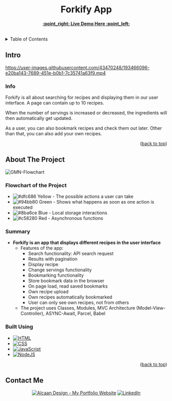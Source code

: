 <h1 align="center">Forkify App</h1>

  <p align="center">
    <a href="https://forkify-v2.netlify.app/"><strong>:point_right: Live Demo Here :point_left:</strong></a>
    <br />
    <br />
  </p>

<details>
  <summary>Table of Contents</summary>
  <ol>
    <li>
      <a href="#intro">Intro</a>
      <ul>
        <li><a href="#info">Info</a></li>
      </ul>
    </li>
    <li>
      <a href="#about-the-project">About The Project</a>
      <ul>
        <li><a href="#built-using">Built Using</a></li>
      </ul>
    </li>
    <li><a href="#contact-me">Contact</a></li>
  </ol>
</details>

<!-- Intro -->
## Intro



https://user-images.githubusercontent.com/43470248/193466096-e20ba143-7689-451e-b0b1-7c35741a63f9.mp4



### Info

Forkify is all about searching for recipes and displaying them in our user interface. A page can contain up to 10 recipes. 

When the number of servings is increased or decreased, the ingredients will then automatically get updated.

As a user, you can also bookmark recipes and check them out later. Other than that, you can also add your own recipes. 

<p align="right">(<a href="#readme-top">back to top</a>)</p>

<!-- ABOUT THE PROJECT -->
## About The Project

![GMN-Flowchart](https://github.com/darirak/complete-javascript-course/blob/master/18-forkify/starter/forkify-flowchart.png?raw=true)

### **Flowchart of the Project**
* ![#dfc686](https://via.placeholder.com/15/dfc686/dfc686.png) Yellow - The possible actions a user can take
* ![#94bb80](https://via.placeholder.com/15/94bb80/94bb80.png) Green - Shows what happens as soon as one action is executed
* ![#8ba6ce](https://via.placeholder.com/15/8ba6ce/8ba6ce.png) Blue - Local storage interactions
* ![#c58280](https://via.placeholder.com/15/c58280/c58280.png) Red - Asynchronous functions

### Summary

* **Forkify is an app that displays different recipes in the user interface**
  * Features of the app:
    * Search functionality: API search request
    * Results with pagination
    * Display recipe
    * Change servings functionality
    * Bookmarking functionality
    * Store bookmark data in the browser
    * On page load, read saved bookmarks
    * Own recipe upload
    * Own recipes automatically bookmarked
    * User can only see own recipes, not from others
  * The project uses Classes, Modules, MVC Architecture (Model-View-Controller), ASYNC-Await, Parcel, Babel

### Built Using

* [![HTML][HTML.com]][HTML-url]
* [![CSS][CSS3.com]][CSS-url]
* [![JavaScript][JavaScript.com]][JavaScript-url]
* [![NodeJS][Nodejs.org]][Nodejs-url]

<p align="right">(<a href="#readme-top">back to top</a>)</p>

## Contact Me

<p>
<div align="center">
  <a href="https://darirak.ro/"><img src="https://img.shields.io/badge/-My%20Portfolio%20Website-blueviolet?style=for-the-badge" alt="Alcaan Design - My Portfolio Website" /></a>
  <a href="https://www.linkedin.com/in/darirak/"><img src="https://img.shields.io/badge/LinkedIn-0077B5?style=for-the-badge&logo=linkedin&logoColor=white" alt="LinkedIn" /></a>
</div>

[HTML.com]: https://img.shields.io/badge/html-e44d26?style=for-the-badge&logo=html5&logoColor=white
[HTML-url]: https://www.html.com/
[CSS3.com]: https://img.shields.io/badge/css-0070ba?style=for-the-badge&logo=css3&logoColor=white
[CSS-url]: https://www.css3.com/
[JavaScript.com]: https://img.shields.io/badge/JavaScript-F7DF1E?style=for-the-badge&logo=javascript&logoColor=black
[JavaScript-url]: https://www.javascript.com/
[Nodejs.org]: https://img.shields.io/badge/Node.js-43853D?style=for-the-badge&logo=node.js&logoColor=white
[Nodejs-url]: https://nodejs.org/en/
